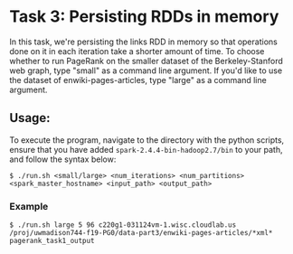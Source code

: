 # Task 3: Persisting RDDs in memory

In this task, we're persisting the links RDD in memory so that operations done on it in each iteration take a shorter amount of time. 
To choose whether to run PageRank on the smaller dataset of the Berkeley-Stanford web graph, type "small" as a command line argument. If you'd like to use the dataset of enwiki-pages-articles, type "large" as a command line argument. 

## Usage:
To execute the program, navigate to the directory with the python scripts, ensure that you have added `spark-2.4.4-bin-hadoop2.7/bin` to your path, and follow the syntax below:
```
$ ./run.sh <small/large> <num_iterations> <num_partitions> <spark_master_hostname> <input_path> <output_path> 

```
### Example 
```
$ ./run.sh large 5 96 c220g1-031124vm-1.wisc.cloudlab.us /proj/uwmadison744-f19-PG0/data-part3/enwiki-pages-articles/*xml* pagerank_task1_output 
```
